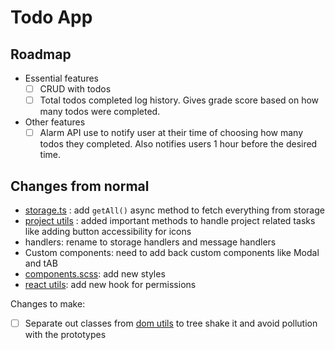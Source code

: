# Todo App

## Roadmap

- Essential features
  - [ ] CRUD with todos
  - [ ] Total todos completed log history. Gives grade score based on how many todos were completed.
- Other features
  - [ ] Alarm API use to notify user at their time of choosing how many todos they completed. Also notifies users 1 hour before the desired time.

## Changes from normal

- [storage.ts](src/utils/api/storage.ts) : add `getAll()` async method to fetch everything from storage
- [project utils](src\utils\projectUtils.tsx) : added important methods to handle project related tasks like adding button accessibility for icons
- handlers: rename to storage handlers and message handlers
- Custom components: need to add back custom components like Modal and tAB
- [components.scss](src\utils\style-utils\components.scss): add new styles
- [react utils](src\utils\ReactUtils.tsx): add new hook for permissions

Changes to make:

- [ ] Separate out classes from [dom utils](src\utils\domUtils.ts) to tree shake it and avoid pollution with the prototypes
